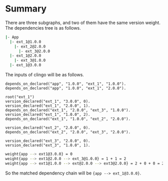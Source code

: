 # Summary

There are three subgraphs, and two of them have the same version weight. The dependencies tree is as follows.

```bash
|- App
  |- ext_1@1.0.0
    |- ext_2@2.0.0
      |- ext_3@2.0.0
  |- ext_1@2.0.0
    |- ext_3@1.0.0
  |- ext_1@3.0.0
```

The inputs of clingo will be as follows.

```clingo
depends_on_declared("app", "1.0.0", "ext_1", "1.0.0").
depends_on_declared("app", "1.0.0", "ext_1", "2.0.0").

root("ext_1")
version_declared("ext_1", "3.0.0", 0).
version_declared("ext_1", "2.0.0", 1).
depends_on_declared("ext_1", "2.0.0", "ext_3", "1.0.0").
version_declared("ext_1", "1.0.0", 2).
depends_on_declared("ext_1", "1.0.0", "ext_2", "2.0.0").

version_declared("ext_2", "2.0.0", 0).
depends_on_declared("ext_2", "2.0.0", "ext_3", "2.0.0").

version_declared("ext_3", "2.0.0", 0).
version_declared("ext_3", "1.0.0", 1).
```

```bash
weight{app --> ext1@3.0.0} = 0
weight{app --> ext1@2.0.0 --> ext_3@1.0.0} = 1 + 1 = 2
weight{app --> ext1@1.0.0 --> ext@2.0.0 --> ext3@2.0.0} = 2 + 0 + 0 = 2
```

So the matched dependency chain will be `{app --> ext_1@3.0.0}`.
